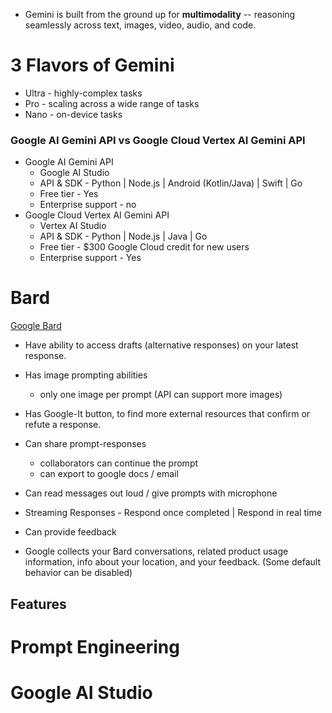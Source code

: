 - Gemini is built from the ground up for **multimodality** -- reasoning seamlessly across text, images, video, audio, and code.

# 3 Flavors of Gemini
- Ultra - highly-complex tasks
- Pro - scaling across a wide range of tasks
- Nano - on-device tasks

### Google AI Gemini API vs Google Cloud Vertex AI Gemini API
- Google AI Gemini API
	- Google AI Studio
	- API & SDK - Python | Node.js | Android (Kotlin/Java) | Swift | Go
	- Free tier - Yes
	- Enterprise support - no
-  Google Cloud Vertex AI Gemini API
	- Vertex AI Studio
	- API & SDK - Python | Node.js | Java | Go
	- Free tier - $300 Google Cloud credit for new users
	- Enterprise support - Yes

# Bard

[Google Bard](https://bard.google.com/chat)

- Have ability to access drafts (alternative responses) on your latest response.
- Has image prompting abilities
	- only one image per prompt (API can support more images)
- Has Google-It button, to find more external resources that confirm or refute a response.
- Can share prompt-responses
	- collaborators can continue the prompt
	- can export to google docs / email
- Can read messages out loud / give prompts with microphone
- Streaming Responses - Respond once completed | Respond in real time
- Can provide feedback

 - Google collects your Bard conversations, related product usage information, info about your location, and your feedback. (Some default behavior can be disabled)
## Features







# Prompt Engineering









# Google AI Studio
